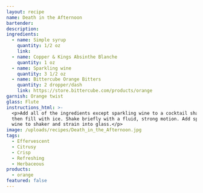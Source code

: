 ```yaml
---
layout: recipe
name: Death in the Afternoon
bartender:
description:
ingredients:
  - name: Simple syrup
    quantity: 1/2 oz
    link: 
  - name: Copper & Kings Absinthe Blanche
    quantity: 1 oz
  - name: Sparkling wine
    quantity: 3 1/2 oz
  - name: Bittercube Orange Bitters
    quantity: 2 dropper/dash
    link: https://store.bittercube.com/products/orange
garnish: Orange twist
glass: Flute
instructions_html: >-
  <p>Add all of the ingredients except sparkling wine to a cocktail shaker and
  then fill with ice. Shake briefly with a fluid, strong motion. Add sparkling
  wine to shaker and strain into glass.</p>
image: /uploads/recipes/Death_in_the_Afternoon.jpg
tags:
  - Effervescent
  - Citrusy
  - Crisp
  - Refreshing
  - Herbaceous
products:
  - orange
featured: false
---
```



